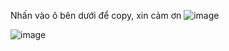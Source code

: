 Nhấn vào ô bên dưới để copy, xin cảm ơn
![image](https://user-images.githubusercontent.com/108053955/228600697-271a3200-a450-4b25-8ea7-cf68129650c3.png)


![image](https://user-images.githubusercontent.com/108053955/228601138-31b739a0-9adc-43ca-965c-18061d4961de.png)
